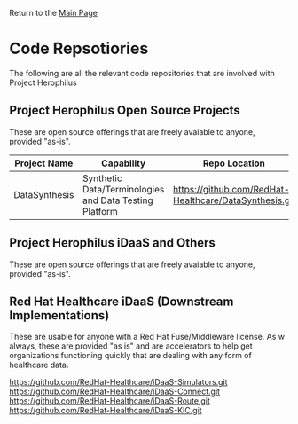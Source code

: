 Return to the <a href="https://project-herophilus.github.io/Project-Herophilus-Assets/" target="_blank">Main Page</a>

# Code Repsotiories
The following are all the relevant code repositories that are involved with Project Herophilus

## Project Herophilus Open Source Projects
These are open source offerings that are freely avaiable to anyone, provided "as-is".

Project Name|Capability|Repo Location |
| -------------|---|----------|
|DataSynthesis|Synthetic Data/Terminologies and Data Testing Platform|https://github.com/RedHat-Healthcare/DataSynthesis.git|

## Project Herophilus iDaaS and Others
These are open source offerings that are freely avaiable to anyone, provided "as-is".


## Red Hat Healthcare iDaaS (Downstream Implementations)
These are usable for anyone with a Red Hat Fuse/Middleware license. As w always, these are provided
"as is" and are accelerators to help get organizations functioning quickly that are dealing with
any form of healthcare data.

https://github.com/RedHat-Healthcare/iDaaS-Simulators.git
https://github.com/RedHat-Healthcare/iDaaS-Connect.git
https://github.com/RedHat-Healthcare/iDaaS-Route.git
https://github.com/RedHat-Healthcare/iDaaS-KIC.git